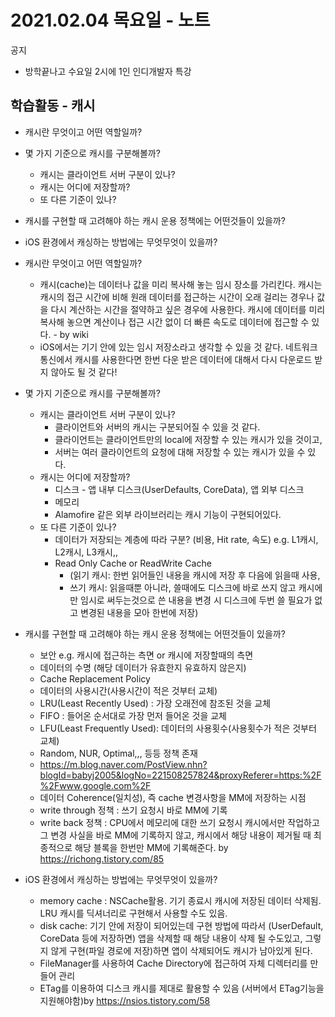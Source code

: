 # 2021.02.04 목요일 - 노트

공지 
- 방학끝나고 수요일 2시에 1인 인디개발자 특강

## 학습활동 - 캐시

- 캐시란 무엇이고 어떤 역할일까?
- 몇 가지 기준으로 캐시를 구분해볼까?
    - 캐시는 클라이언트 서버 구분이 있나?
    - 캐시는 어디에 저장할까?
    - 또 다른 기준이 있나?
- 캐시를 구현할 때 고려해야 하는 캐시 운용 정책에는 어떤것들이 있을까?
- iOS 환경에서 캐싱하는 방법에는 무엇무엇이 있을까?

- 캐시란 무엇이고 어떤 역할일까?
    - 캐시(cache)는 데이터나 값을 미리 복사해 놓는 임시 장소를 가리킨다. 캐시는 캐시의 접근 시간에 비해 원래 데이터를 접근하는 시간이 오래 걸리는 경우나 값을 다시 계산하는 시간을 절약하고 싶은 경우에 사용한다. 캐시에 데이터를 미리 복사해 놓으면 계산이나 접근 시간 없이 더 빠른 속도로 데이터에 접근할 수 있다. - by wiki
    - iOS에서는 기기 안에 있는 임시 저장소라고 생각할 수 있을 것 같다. 네트워크 통신에서 캐시를 사용한다면 한번 다운 받은 데이터에 대해서 다시 다운로드 받지 않아도 될 것 같다!
- 몇 가지 기준으로 캐시를 구분해볼까?
    - 캐시는 클라이언트 서버 구분이 있나?
        - 클라이언트와 서버의 캐시는 구분되어질 수 있을 것 같다.
        - 클라이언트는 클라이언트만의 local에 저장할 수 있는 캐시가 있을 것이고,
        - 서버는 여러 클라이언트의 요청에 대해 저장할 수 있는 캐시가 있을 수 있다. 
    - 캐시는 어디에 저장할까?
        - 디스크 - 앱 내부 디스크(UserDefaults, CoreData), 앱 외부 디스크
        - 메모리
        - Alamofire 같은 외부 라이브러리는 캐시 기능이 구현되어있다.
    - 또 다른 기준이 있나?
        - 데이터가 저장되는 계층에 따라 구분? (비용, Hit rate, 속도) e.g. L1캐시, L2캐시, L3캐시,,
        - Read Only Cache or ReadWrite Cache
            - (읽기 캐시: 한번 읽어들인 내용을 캐시에 저장 후 다음에 읽을때 사용,
            - 쓰기 캐시: 읽을때뿐 아니라, 쓸때에도 디스크에 바로 쓰지 않고 캐시에만 임시로 써두는것으로 쓴 내용을 변경 시 디스크에 두번 쓸 필요가 없고 변경된 내용을 모아 한번에 저장)
- 캐시를 구현할 때 고려해야 하는 캐시 운용 정책에는 어떤것들이 있을까?
    - 보안 e.g. 캐시에 접근하는 측면 or 캐시에 저장할때의 측면
    - 데이터의 수명 (해당 데이터가 유효한지 유효하지 않은지)
    - Cache Replacement Policy  
    - 데이터의 사용시간(사용시간이 적은 것부터 교체) 
    - LRU(Least Recently Used) : 가장 오래전에 참조된 것을 교체
    - FIFO : 들어온 순서대로 가장 먼저 들어온 것을 교체
    - LFU(Least Frequently Used): 데이터의 사용횟수(사용횟수가 적은 것부터 교체)
    - Random, NUR, Optimal,,, 등등 정책 존재
    - https://m.blog.naver.com/PostView.nhn?blogId=babyj2005&logNo=221508257824&proxyReferer=https:%2F%2Fwww.google.com%2F
    - 데이터 Coherence(일치성), 즉 cache 변경사항을 MM에 저장하는 시점
    - write through 정책 : 쓰기 요청시 바로 MM에 기록
    - write back 정책 : CPU에서 메모리에 대한 쓰기 요청시 캐시에서만 작업하고 그 변경 사실을 바로 MM에 기록하지 않고, 캐시에서 해당 내용이 제거될 때 최종적으로 해당 블록을 한번만 MM에 기록해준다. by https://richong.tistory.com/85
- iOS 환경에서 캐싱하는 방법에는 무엇무엇이 있을까?
    - memory cache : NSCache활용. 기기 종료시 캐시에 저장된 데이터 삭제됨. LRU 캐시를 딕셔너리로 구현해서 사용할 수도 있음.
    - disk cache: 기기 안에 저장이 되어있는데 구현 방법에 따라서 (UserDefault, CoreData 등에 저장하면) 앱을 삭제할 때 해당 내용이 삭제 될 수도있고, 그렇지 않게 구현(파일 경로에 저장)하면 앱이 삭제되어도 캐시가 남아있게 된다. 
    - FileManager를 사용하여 Cache Directory에 접근하여 자체 디렉터리를 만들어 관리
    - ETag를 이용하여 디스크 캐시를 제대로 활용할 수 있음 (서버에서 ETag기능을 지원해야함)by https://nsios.tistory.com/58
